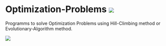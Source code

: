 # <div>Optimization-Problems <img style="vertical-align:middle" src="https://skillicons.dev/icons?i=c" /></div>

Programms to solve Optimization Problems using Hill-Climbing method or Evolutionary-Algorithm method.

<p align="left">
  <a href="https://skillicons.dev">
    <img src="https://skillicons.dev/icons?i=c" />
  </a>
</p>
